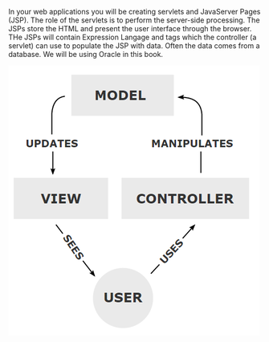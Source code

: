 <!--djw: done -->
In your web applications you will be creating servlets and JavaServer Pages (JSP). The role of the servlets is to perform the server-side processing. The JSPs store the HTML and present the user interface through the browser. THe JSPs will contain Expression Langage and tags which the controller (a servlet) can use to populate the JSP with data. Often the data comes from a database. We will be using Oracle in this book.

![](images/mvc/MVC-Process.png)